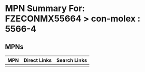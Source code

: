 



# MPN Summary For: FZECONMX55664 > con-molex : 5566-4

## MPNs
  

|MPN|Direct Links|Search Links|
| :--- | :--- | :--- |
||||
